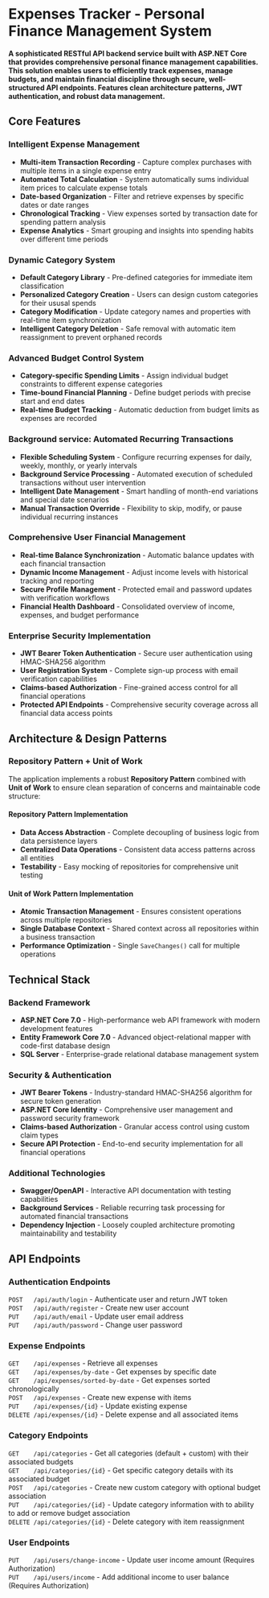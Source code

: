 # Expenses Tracker - Personal Finance Management System

**A sophisticated RESTful API backend service built with ASP.NET Core that provides comprehensive personal finance management capabilities. This solution enables users to efficiently track expenses, manage budgets, and maintain financial discipline through secure, well-structured API endpoints. Features clean architecture patterns, JWT authentication, and robust data management.**

## Core Features

### Intelligent Expense Management
- **Multi-item Transaction Recording** - Capture complex purchases with multiple items in a single expense entry
- **Automated Total Calculation** - System automatically sums individual item prices to calculate expense totals
- **Date-based Organization** - Filter and retrieve expenses by specific dates or date ranges
- **Chronological Tracking** - View expenses sorted by transaction date for spending pattern analysis
- **Expense Analytics** - Smart grouping and insights into spending habits over different time periods

### Dynamic Category System
- **Default Category Library** - Pre-defined categories for immediate item classification
- **Personalized Category Creation** - Users can design custom categories for their ususal spends
- **Category Modification** - Update category names and properties with real-time item synchronization
- **Intelligent Category Deletion** - Safe removal with automatic item reassignment to prevent orphaned records

### Advanced Budget Control System
- **Category-specific Spending Limits** - Assign individual budget constraints to different expense categories
- **Time-bound Financial Planning** - Define budget periods with precise start and end dates
- **Real-time Budget Tracking** - Automatic deduction from budget limits as expenses are recorded

### Background service: Automated Recurring Transactions
- **Flexible Scheduling System** - Configure recurring expenses for daily, weekly, monthly, or yearly intervals
- **Background Service Processing** - Automated execution of scheduled transactions without user intervention
- **Intelligent Date Management** - Smart handling of month-end variations and special date scenarios
- **Manual Transaction Override** - Flexibility to skip, modify, or pause individual recurring instances

### Comprehensive User Financial Management
- **Real-time Balance Synchronization** - Automatic balance updates with each financial transaction
- **Dynamic Income Management** - Adjust income levels with historical tracking and reporting
- **Secure Profile Management** - Protected email and password updates with verification workflows
- **Financial Health Dashboard** - Consolidated overview of income, expenses, and budget performance

### Enterprise Security Implementation
- **JWT Bearer Token Authentication** - Secure user authentication using HMAC-SHA256 algorithm
- **User Registration System** - Complete sign-up process with email verification capabilities
- **Claims-based Authorization** - Fine-grained access control for all financial operations
- **Protected API Endpoints** - Comprehensive security coverage across all financial data access points

## Architecture & Design Patterns

### Repository Pattern + Unit of Work
The application implements a robust **Repository Pattern** combined with **Unit of Work** to ensure clean separation of concerns and maintainable code structure:

#### Repository Pattern Implementation
- **Data Access Abstraction** - Complete decoupling of business logic from data persistence layers
- **Centralized Data Operations** - Consistent data access patterns across all entities
- **Testability** - Easy mocking of repositories for comprehensive unit testing

#### Unit of Work Pattern Implementation
- **Atomic Transaction Management** - Ensures consistent operations across multiple repositories
- **Single Database Context** - Shared context across all repositories within a business transaction
- **Performance Optimization** - Single `SaveChanges()` call for multiple operations

## Technical Stack

### Backend Framework
- **ASP.NET Core 7.0** - High-performance web API framework with modern development features
- **Entity Framework Core 7.0** - Advanced object-relational mapper with code-first database design
- **SQL Server** - Enterprise-grade relational database management system

### Security & Authentication
- **JWT Bearer Tokens** - Industry-standard HMAC-SHA256 algorithm for secure token generation
- **ASP.NET Core Identity** - Comprehensive user management and password security framework
- **Claims-based Authorization** - Granular access control using custom claim types
- **Secure API Protection** - End-to-end security implementation for all financial operations

### Additional Technologies
- **Swagger/OpenAPI** - Interactive API documentation with testing capabilities
- **Background Services** - Reliable recurring task processing for automated financial transactions
- **Dependency Injection** - Loosely coupled architecture promoting maintainability and testability

## API Endpoints

### Authentication Endpoints
`POST   /api/auth/login`        - Authenticate user and return JWT token  
`POST   /api/auth/register`     - Create new user account  
`PUT    /api/auth/email`        - Update user email address  
`PUT    /api/auth/password`     - Change user password

### Expense Endpoints
`GET    /api/expenses`                   - Retrieve all expenses  
`GET    /api/expenses/by-date`           - Get expenses by specific date  
`GET    /api/expenses/sorted-by-date`    - Get expenses sorted chronologically  
`POST   /api/expenses`                   - Create new expense with items  
`PUT    /api/expenses/{id}`              - Update existing expense  
`DELETE /api/expenses/{id}`              - Delete expense and all associated items

### Category Endpoints
`GET    /api/categories`                 - Get all categories (default + custom) with their associated budgets                  
`GET    /api/categories/{id}`            - Get specific category details with its associated budget                             
`POST   /api/categories`                 - Create new custom category with optional budget association                          
`PUT    /api/categories/{id}`            - Update category information with to ability to add or remove budget association       
`DELETE /api/categories/{id}`            - Delete category with item reassignment

### User Endpoints
`PUT    /api/users/change-income`        - Update user income amount (Requires Authorization)  
`PUT    /api/users/income`               - Add additional income to user balance (Requires Authorization)

